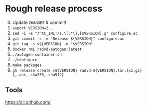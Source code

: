 # Rough release process

0. Update `CHANGES` & commit!
1. `export VERSION=2...`
2. `sed -i -e "/^AC_INIT/s,\[.*\],[$VERSION],g" configure.ac`
3. `git commit -s -m "Release ${VERSION}" configure.ac`
4. `git tag -s v${VERSION} -m "$VERSION"`
5. `docker rmi radvd-autogen:latest`
6. `./autogen-container.sh`
7. `./configure`
8. `make packages`
9. `gh release create v${VERSION} radvd-${VERSION}.tar.{xz,gz}{,.asc,.sha256,.sha512}`


## Tools
https://cli.github.com/
